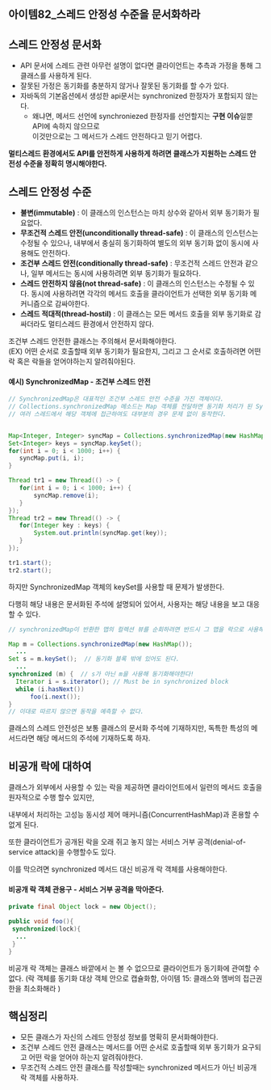 아이템82_스레드 안정성 수준을 문서화하라
---------

## 스레드 안정성 문서화

- API 문서에 스레드 관련 아무런 설명이 없다면 클라이언트는 추측과 가정을 통해 그 클래스를 사용하게 된다.
- 잘못된 가정은 동기화를 충분하지 않거나 잘못된 동기화를 할 수가 있다.
- 자바독의 기본옵션에서 생성한 api문서는 synchronized 한정자가 포함되지 않는다.
  - 왜냐면, 메서드 선언에 synchroniezed 한정자를 선언할지는 **구현 이슈**일뿐 API에 속하지 않으므로  
    이것만으로는 그 메서드가 스레드 안전하다고 믿기 어렵다.

**멀티스레드 환경에서도 API를 안전하게 사용하게 하려면 클래스가 지원하는 스레드 안전성 수준을 정확히 명시해야한다.**

## 스레드 안정성 수준

- **불변(immutable)** : 이 클래스의 인스턴스는 마치 상수와 같아서 외부 동기화가 필요없다.
- **무조건적 스레드 안전(unconditionally thread-safe)** : 이 클래스의 인스턴스는 수정될 수 있으나, 내부에서 충실히 동기화하여 별도의 외부 동기화 없이 동시에 사용해도 안전하다.
- **조건부 스레드 안전(conditionally thread-safe)** : 무조건적 스레드 안전과 같으나, 일부 메서드는 동시에 사용하려면 외부 동기화가 필요하다.
- **스레드 안전하지 않음(not thread-safe)** : 이 클래스의 인스턴스는 수정될 수 있다. 동시에 사용하려면 각각의 메서드 호출을 클라이언트가 선택한 외부 동기화 메커니즘으로 감싸야한다.
- **스레드 적대적(thread-hostil)** : 이 클래스는 모든 메서드 호출을 외부 동기화로 감싸더라도 멀티스레드 환경에서 안전하지 않다.

조건부 스레드 안전한 클래스는 주의해서 문서화해야한다.  
(EX) 어떤 순서로 호출할때 외부 동기화가 필요한지, 그리고 그 순서로 호출하려면 어떤 락 혹은 락들을 얻어야하는지 알려줘야된다.

#### 예시) SynchronizedMap - 조건부 스레드 안전
 ```java
// SynchronizedMap은 대표적인 조건부 스레드 안전 수준을 가진 객체이다. 
// Collections.synchronizedMap 메소드는 Map 객체를 전달하면 동기화 처리가 된 SynchronizedMap 객체를 반환한다.
// 여러 스레드에서 해당 객체에 접근하여도 대부분의 경우 문제 없이 동작한다.


Map<Integer, Integer> syncMap = Collections.synchronizedMap(new HashMap<Integer, Integer>());
Set<Integer> keys = syncMap.keySet();
for(int i = 0; i < 1000; i++) {
    syncMap.put(i, i);
}

Thread tr1 = new Thread(() -> {
    for(int i = 0; i < 1000; i++) {
        syncMap.remove(i);
    }			
});
Thread tr2 = new Thread(() -> {
    for(Integer key : keys) {
        System.out.println(syncMap.get(key));
    }			
});

tr1.start();
tr2.start();
```

하지만 SynchronizedMap 객체의 keySet를 사용할 때 문제가 발생한다. 

다행히 해당 내용은 문서화된 주석에 설명되어 있어서, 사용자는 해당 내용을 보고 대응할 수 있다.

```java
// synchronizedMap이 반환한 맵의 컬렉션 뷰를 순회하려면 반드시 그 맵을 락으로 사용해 수동으로 동기화하라.

Map m = Collections.synchronizedMap(new HashMap());
  ...
Set s = m.keySet();  // 동기화 블록 밖에 있어도 된다.
  ...
synchronized (m) {  // s가 아닌 m을 사용해 동기화해야한다!
  Iterator i = s.iterator(); // Must be in synchronized block
  while (i.hasNext())
      foo(i.next());
}
// 이대로 따르지 않으면 동작을 예측할 수 없다.
```
클래스의 스레드 안전성은 보통 클래스의 문서화 주석에 기재하지만, 독특한 특성의 메서드라면 해당 메서드의 주석에 기재하도록 하자.

## 비공개 락에 대하여

클래스가 외부에서 사용할 수 있는 락을 제공하면 클라이언트에서 일련의 메서드 호출을 원자적으로 수행 할수 있지만, 

내부에서 처리하는 고성능 동시성 제어 매커니즘(ConcurrentHashMap)과 혼용할 수 없게 된다.

또한 클라이언트가 공개된 락을 오래 쥐고 놓지 않는 서비스 거부 공격(denial-of-service attack)을 수행할수도 있다.

이를 막으려면 synchronized 메서드 대신 비공개 락 객체를 사용해야한다.

#### 비공개 락 객체 관용구 - 서비스 거부 공격을 막아준다.
```java
private final Object lock = new Object();

public void foo(){
 synchronized(lock){
  ...
 }
}
```

비공개 락 객체는 클래스 바깥에서 는 볼 수 없으므로 클라이언트가 동기화에 관여할 수 없다.
(락 객체를 동기화 대상 객체 안으로 캡슐화함, 아이템 15: 클래스와 멤버의 접근권한을 최소화해라 )

## 핵심정리
- 모든 클래스가 자신의 스레드 안정성 정보를 명확히 문서화해야한다.
- 조건부 스레드 안전 클래스는 메서드를 어떤 순서로 호출할때 외부 동기화가 요구되고 어떤 락을 얻어야 하는지 알려줘야한다.
- 무조건적 스레드 안전 클래스를 작성할때는 synchronized 메서드가 아닌 비공개 락 객체를 사용하자.







